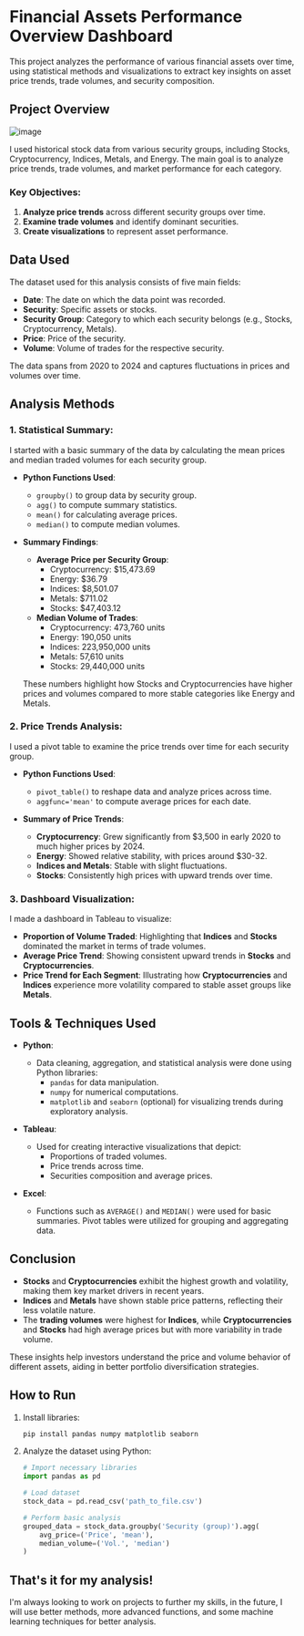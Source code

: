 # Financial Assets Performance Overview Dashboard

This project analyzes the performance of various financial assets over time, using statistical methods and visualizations to extract key insights on asset price trends, trade volumes, and security composition.

## Project Overview

![image](https://github.com/user-attachments/assets/91836ff8-12d4-4ce0-aa43-b361de4736a2)


I used historical stock data from various security groups, including Stocks, Cryptocurrency, Indices, Metals, and Energy. The main goal is to analyze price trends, trade volumes, and market performance for each category.

### Key Objectives:
1. **Analyze price trends** across different security groups over time.
2. **Examine trade volumes** and identify dominant securities.
3. **Create visualizations** to represent asset performance.

## Data Used

The dataset used for this analysis consists of five main fields:
- **Date**: The date on which the data point was recorded.
- **Security**: Specific assets or stocks.
- **Security Group**: Category to which each security belongs (e.g., Stocks, Cryptocurrency, Metals).
- **Price**: Price of the security.
- **Volume**: Volume of trades for the respective security.

The data spans from 2020 to 2024 and captures fluctuations in prices and volumes over time.

## Analysis Methods

### 1. **Statistical Summary**:
   I started with a basic summary of the data by calculating the mean prices and median traded volumes for each security group.

   - **Python Functions Used**:
     - `groupby()` to group data by security group.
     - `agg()` to compute summary statistics.
     - `mean()` for calculating average prices.
     - `median()` to compute median volumes.

   - **Summary Findings**:
     - **Average Price per Security Group**:
       - Cryptocurrency: \$15,473.69
       - Energy: \$36.79
       - Indices: \$8,501.07
       - Metals: \$711.02
       - Stocks: \$47,403.12
     - **Median Volume of Trades**:
       - Cryptocurrency: 473,760 units
       - Energy: 190,050 units
       - Indices: 223,950,000 units
       - Metals: 57,610 units
       - Stocks: 29,440,000 units

     These numbers highlight how Stocks and Cryptocurrencies have higher prices and volumes compared to more stable categories like Energy and Metals.

### 2. **Price Trends Analysis**:
   I used a pivot table to examine the price trends over time for each security group.

   - **Python Functions Used**:
     - `pivot_table()` to reshape data and analyze prices across time.
     - `aggfunc='mean'` to compute average prices for each date.

   - **Summary of Price Trends**:
     - **Cryptocurrency**: Grew significantly from \$3,500 in early 2020 to much higher prices by 2024.
     - **Energy**: Showed relative stability, with prices around \$30-32.
     - **Indices and Metals**: Stable with slight fluctuations.
     - **Stocks**: Consistently high prices with upward trends over time.

### 3. **Dashboard Visualization**:
   I made a dashboard in Tableau to visualize:
   - **Proportion of Volume Traded**: Highlighting that **Indices** and **Stocks** dominated the market in terms of trade volumes.
   - **Average Price Trend**: Showing consistent upward trends in **Stocks** and **Cryptocurrencies**.
   - **Price Trend for Each Segment**: Illustrating how **Cryptocurrencies** and **Indices** experience more volatility compared to stable asset groups like **Metals**.

## Tools & Techniques Used

- **Python**:
  - Data cleaning, aggregation, and statistical analysis were done using Python libraries:
    - `pandas` for data manipulation.
    - `numpy` for numerical computations.
    - `matplotlib` and `seaborn` (optional) for visualizing trends during exploratory analysis.
  
- **Tableau**:
  - Used for creating interactive visualizations that depict:
    - Proportions of traded volumes.
    - Price trends across time.
    - Securities composition and average prices.

- **Excel**:
  - Functions such as `AVERAGE()` and `MEDIAN()` were used for basic summaries. Pivot tables were utilized for grouping and aggregating data.

## Conclusion

- **Stocks** and **Cryptocurrencies** exhibit the highest growth and volatility, making them key market drivers in recent years.
- **Indices** and **Metals** have shown stable price patterns, reflecting their less volatile nature.
- The **trading volumes** were highest for **Indices**, while **Cryptocurrencies** and **Stocks** had high average prices but with more variability in trade volume.

These insights help investors understand the price and volume behavior of different assets, aiding in better portfolio diversification strategies.

## How to Run

1. Install libraries:
   ```bash
   pip install pandas numpy matplotlib seaborn
   ```

2. Analyze the dataset using Python:
   ```python
   # Import necessary libraries
   import pandas as pd

   # Load dataset
   stock_data = pd.read_csv('path_to_file.csv')

   # Perform basic analysis
   grouped_data = stock_data.groupby('Security (group)').agg(
       avg_price=('Price', 'mean'),
       median_volume=('Vol.', 'median')
   )
   ```

## That's it for my analysis!
I'm always looking to work on projects to further my skills, in the future, I will use better methods, more advanced functions, and some machine learning techniques for better analysis.
